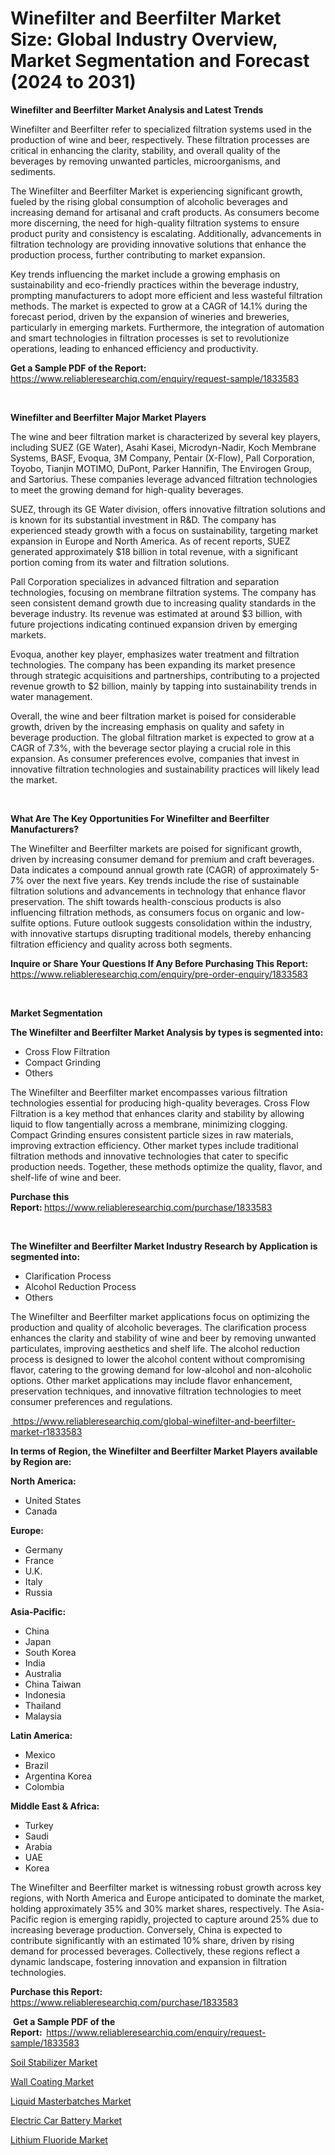 <p><h1>Winefilter and Beerfilter Market Size: Global Industry Overview, Market Segmentation and Forecast (2024 to 2031)</h1></p><p><strong>Winefilter and Beerfilter Market Analysis and Latest Trends</strong></p>
<p><p>Winefilter and Beerfilter refer to specialized filtration systems used in the production of wine and beer, respectively. These filtration processes are critical in enhancing the clarity, stability, and overall quality of the beverages by removing unwanted particles, microorganisms, and sediments. </p><p>The Winefilter and Beerfilter Market is experiencing significant growth, fueled by the rising global consumption of alcoholic beverages and increasing demand for artisanal and craft products. As consumers become more discerning, the need for high-quality filtration systems to ensure product purity and consistency is escalating. Additionally, advancements in filtration technology are providing innovative solutions that enhance the production process, further contributing to market expansion.</p><p>Key trends influencing the market include a growing emphasis on sustainability and eco-friendly practices within the beverage industry, prompting manufacturers to adopt more efficient and less wasteful filtration methods. The market is expected to grow at a CAGR of 14.1% during the forecast period, driven by the expansion of wineries and breweries, particularly in emerging markets. Furthermore, the integration of automation and smart technologies in filtration processes is set to revolutionize operations, leading to enhanced efficiency and productivity.</p></p>
<p><strong>Get a Sample PDF of the Report:&nbsp;</strong> <a href="https://www.reliableresearchiq.com/enquiry/request-sample/1833583?utm_campaign=1521&utm_medium=2&utm_source=Github&utm_content=ia&utm_term=17102024&utm_id=winefilter-and-beerfilter">https://www.reliableresearchiq.com/enquiry/request-sample/1833583</a></p>
<p>&nbsp;</p>
<p><strong>Winefilter and Beerfilter Major Market Players</strong></p>
<p><p>The wine and beer filtration market is characterized by several key players, including SUEZ (GE Water), Asahi Kasei, Microdyn-Nadir, Koch Membrane Systems, BASF, Evoqua, 3M Company, Pentair (X-Flow), Pall Corporation, Toyobo, Tianjin MOTIMO, DuPont, Parker Hannifin, The Envirogen Group, and Sartorius. These companies leverage advanced filtration technologies to meet the growing demand for high-quality beverages.</p><p>SUEZ, through its GE Water division, offers innovative filtration solutions and is known for its substantial investment in R&D. The company has experienced steady growth with a focus on sustainability, targeting market expansion in Europe and North America. As of recent reports, SUEZ generated approximately $18 billion in total revenue, with a significant portion coming from its water and filtration solutions.</p><p>Pall Corporation specializes in advanced filtration and separation technologies, focusing on membrane filtration systems. The company has seen consistent demand growth due to increasing quality standards in the beverage industry. Its revenue was estimated at around $3 billion, with future projections indicating continued expansion driven by emerging markets.</p><p>Evoqua, another key player, emphasizes water treatment and filtration technologies. The company has been expanding its market presence through strategic acquisitions and partnerships, contributing to a projected revenue growth to $2 billion, mainly by tapping into sustainability trends in water management.</p><p>Overall, the wine and beer filtration market is poised for considerable growth, driven by the increasing emphasis on quality and safety in beverage production. The global filtration market is expected to grow at a CAGR of 7.3%, with the beverage sector playing a crucial role in this expansion. As consumer preferences evolve, companies that invest in innovative filtration technologies and sustainability practices will likely lead the market.</p></p>
<p>&nbsp;</p>
<p><strong>What Are The Key Opportunities For Winefilter and Beerfilter Manufacturers?</strong></p>
<p><p>The Winefilter and Beerfilter markets are poised for significant growth, driven by increasing consumer demand for premium and craft beverages. Data indicates a compound annual growth rate (CAGR) of approximately 5-7% over the next five years. Key trends include the rise of sustainable filtration solutions and advancements in technology that enhance flavor preservation. The shift towards health-conscious products is also influencing filtration methods, as consumers focus on organic and low-sulfite options. Future outlook suggests consolidation within the industry, with innovative startups disrupting traditional models, thereby enhancing filtration efficiency and quality across both segments.</p></p>
<p><strong>Inquire or Share Your Questions If Any Before Purchasing This Report:</strong> <a href="https://www.reliableresearchiq.com/enquiry/pre-order-enquiry/1833583?utm_campaign=1521&utm_medium=2&utm_source=Github&utm_content=ia&utm_term=17102024&utm_id=winefilter-and-beerfilter">https://www.reliableresearchiq.com/enquiry/pre-order-enquiry/1833583</a></p>
<p>&nbsp;</p>
<p><strong>Market Segmentation</strong></p>
<p><strong>The Winefilter and Beerfilter Market Analysis by types is segmented into:</strong></p>
<p><ul><li>Cross Flow Filtration</li><li>Compact Grinding</li><li>Others</li></ul></p>
<p><p>The Winefilter and Beerfilter market encompasses various filtration technologies essential for producing high-quality beverages. Cross Flow Filtration is a key method that enhances clarity and stability by allowing liquid to flow tangentially across a membrane, minimizing clogging. Compact Grinding ensures consistent particle sizes in raw materials, improving extraction efficiency. Other market types include traditional filtration methods and innovative technologies that cater to specific production needs. Together, these methods optimize the quality, flavor, and shelf-life of wine and beer.</p></p>
<p><strong>Purchase this Report:&nbsp;</strong><a href="https://www.reliableresearchiq.com/purchase/1833583?utm_campaign=1521&utm_medium=2&utm_source=Github&utm_content=ia&utm_term=17102024&utm_id=winefilter-and-beerfilter">https://www.reliableresearchiq.com/purchase/1833583</a></p>
<p>&nbsp;</p>
<p><strong>The Winefilter and Beerfilter Market Industry Research by Application is segmented into:</strong></p>
<p><ul><li>Clarification Process</li><li>Alcohol Reduction Process</li><li>Others</li></ul></p>
<p><p>The Winefilter and Beerfilter market applications focus on optimizing the production and quality of alcoholic beverages. The clarification process enhances the clarity and stability of wine and beer by removing unwanted particulates, improving aesthetics and shelf life. The alcohol reduction process is designed to lower the alcohol content without compromising flavor, catering to the growing demand for low-alcohol and non-alcoholic options. Other market applications may include flavor enhancement, preservation techniques, and innovative filtration technologies to meet consumer preferences and regulations.</p></p>
<p><a href="https://www.reliableresearchiq.com/global-winefilter-and-beerfilter-market-r1833583?utm_campaign=1521&utm_medium=2&utm_source=Github&utm_content=ia&utm_term=17102024&utm_id=winefilter-and-beerfilter">&nbsp;https://www.reliableresearchiq.com/global-winefilter-and-beerfilter-market-r1833583</a></p>
<p><strong>In terms of Region, the Winefilter and Beerfilter Market Players available by Region are:</strong></p>
<p>
    <p> <strong> North America: </strong>
        <ul>
            <li>United States</li>
            <li>Canada</li>
        </ul>
        </p> 
    <p> <strong> Europe: </strong>
        <ul>
            <li>Germany</li>
            <li>France</li>
            <li>U.K.</li>
            <li>Italy</li>
            <li>Russia</li>
        </ul>
        </p> 
    <p> <strong> Asia-Pacific: </strong>
        <ul>
            <li>China</li>
            <li>Japan</li>
            <li>South Korea</li>
            <li>India</li>
            <li>Australia</li>
            <li>China Taiwan</li>
            <li>Indonesia</li>
            <li>Thailand</li>
            <li>Malaysia</li>
        </ul>
        </p> 
    <p> <strong> Latin America: </strong>
        <ul>
            <li>Mexico</li>
            <li>Brazil</li>
            <li>Argentina Korea</li>
            <li>Colombia</li>
        </ul>
        </p> 
    <p> <strong> Middle East & Africa: </strong>
        <ul>
            <li>Turkey</li>
            <li>Saudi</li>
            <li>Arabia</li>
            <li>UAE</li>
            <li>Korea</li>
        </ul>
    </p>
    </p>
<p><p>The Winefilter and Beerfilter market is witnessing robust growth across key regions, with North America and Europe anticipated to dominate the market, holding approximately 35% and 30% market shares, respectively. The Asia-Pacific region is emerging rapidly, projected to capture around 25% due to increasing beverage production. Conversely, China is expected to contribute significantly with an estimated 10% share, driven by rising demand for processed beverages. Collectively, these regions reflect a dynamic landscape, fostering innovation and expansion in filtration technologies.</p></p>
<p><strong>Purchase this Report: </strong><a href="https://www.reliableresearchiq.com/purchase/1833583?utm_campaign=1521&utm_medium=2&utm_source=Github&utm_content=ia&utm_term=17102024&utm_id=winefilter-and-beerfilter">https://www.reliableresearchiq.com/purchase/1833583</a></p>
<p>&nbsp;<strong>Get a Sample PDF of the Report:&nbsp;&nbsp;</strong><a href="https://www.reliableresearchiq.com/enquiry/request-sample/1833583?utm_campaign=1521&utm_medium=2&utm_source=Github&utm_content=ia&utm_term=17102024&utm_id=winefilter-and-beerfilter">https://www.reliableresearchiq.com/enquiry/request-sample/1833583</a></p>
<p><strong></strong></p>
<p><p><a href="https://www.linkedin.com/pulse/investing-soil-stabilizer-market-trends-leading-products-regional-83tdc?utm_campaign=1521&utm_medium=2&utm_source=Github&utm_content=ia&utm_term=17102024&utm_id=winefilter-and-beerfilter">Soil Stabilizer Market</a></p><p><a href="https://www.linkedin.com/pulse/deep-dive-wall-coating-market-itstrends-segmentation-competitive-69msc?utm_campaign=1521&utm_medium=2&utm_source=Github&utm_content=ia&utm_term=17102024&utm_id=winefilter-and-beerfilter">Wall Coating Market</a></p><p><a href="https://www.linkedin.com/pulse/global-liquid-masterbatches-market-focus-application-end-use-11umc?utm_campaign=1521&utm_medium=2&utm_source=Github&utm_content=ia&utm_term=17102024&utm_id=winefilter-and-beerfilter">Liquid Masterbatches Market</a></p><p><a href="https://www.linkedin.com/pulse/driving-forces-global-electric-car-battery-market-trends-podue?utm_campaign=1521&utm_medium=2&utm_source=Github&utm_content=ia&utm_term=17102024&utm_id=winefilter-and-beerfilter">Electric Car Battery Market</a></p><p><a href="https://www.linkedin.com/pulse/analyzing-lithium-fluoride-market-dynamics-growth-drivers-ysrpc?utm_campaign=1521&utm_medium=2&utm_source=Github&utm_content=ia&utm_term=17102024&utm_id=winefilter-and-beerfilter">Lithium Fluoride Market</a></p></p>